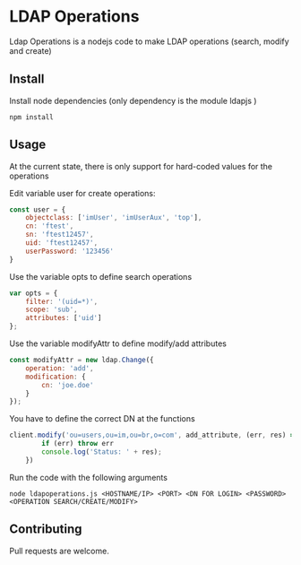 # LDAP Operations

Ldap Operations is a nodejs code to make LDAP operations (search, modify and create)

## Install

Install node dependencies (only dependency is the module ldapjs ) 
```
npm install
```
## Usage

At the current state, there is only support for hard-coded values for the operations

Edit variable user for create operations:
```javascript
const user = {
    objectclass: ['imUser', 'imUserAux', 'top'],
    cn: 'ftest',
    sn: 'ftest12457',
    uid: 'ftest12457',
    userPassword: '123456'
}
```

Use the variable opts to define search operations
```javascript
var opts = {
    filter: '(uid=*)',
    scope: 'sub',
    attributes: ['uid']
};
```
Use the variable modifyAttr to define modify/add attributes
```javascript
const modifyAttr = new ldap.Change({
    operation: 'add',
    modification: {
        cn: 'joe.doe'
    }
});
```

You have to define the correct DN at the functions
```javascript
client.modify('ou=users,ou=im,ou=br,o=com', add_attribute, (err, res) => {
        if (err) throw err
        console.log('Status: ' + res);
    })
```

Run the code with the following arguments
```
node ldapoperations.js <HOSTNAME/IP> <PORT> <DN FOR LOGIN> <PASSWORD> <OPERATION SEARCH/CREATE/MODIFY>
```

## Contributing
Pull requests are welcome.
